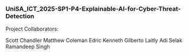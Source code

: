 ### UniSA_ICT_2025-SP1-P4-Explainable-AI-for-Cyber-Threat-Detection

Project Collaborators:   

Scott Chandler
Matthew Coleman
Edric Kenneth Gilberto Laitly
Adi Selak
Ramandeep Singh
